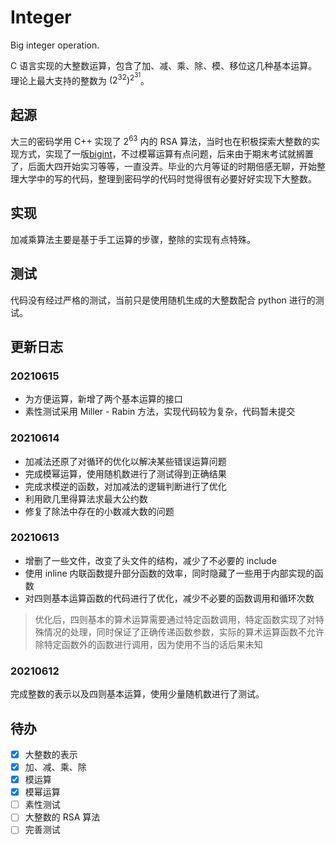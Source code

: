 # Integer

Big integer operation.

C 语言实现的大整数运算，包含了加、减、乘、除、模、移位这几种基本运算。理论上最大支持的整数为 $(2^32)^{2^31}$。


## 起源

大三的密码学用 C++ 实现了 $2^63$ 内的 RSA 算法，当时也在积极探索大整数的实现方式，实现了一版[bigint](https://git.freewisdom.cn/honbey/learn-corcpp/src/branch/master/bigint/bigint.c)，不过模幂运算有点问题，后来由于期末考试就搁置了，后面大四开始实习等等，一直没弄。毕业的六月等证的时期倍感无聊，开始整理大学中的写的代码，整理到密码学的代码时觉得很有必要好好实现下大整数。


## 实现

加减乘算法主要是基于手工运算的步骤，整除的实现有点特殊。


## 测试

代码没有经过严格的测试，当前只是使用随机生成的大整数配合 python 进行的测试。


## 更新日志

### 20210615

- 为方便运算，新增了两个基本运算的接口
- 素性测试采用 Miller - Rabin 方法，实现代码较为复杂，代码暂未提交

### 20210614

- 加减法还原了对循环的优化以解决某些错误运算问题
- 完成模幂运算，使用随机数进行了测试得到正确结果
- 完成求模逆的函数，对加减法的逻辑判断进行了优化
- 利用欧几里得算法求最大公约数
- 修复了除法中存在的小数减大数的问题

### 20210613

- 增删了一些文件，改变了头文件的结构，减少了不必要的 include
- 使用 inline 内联函数提升部分函数的效率，同时隐藏了一些用于内部实现的函数
- 对四则基本运算函数的代码进行了优化，减少不必要的函数调用和循环次数
> 优化后，四则基本的算术运算需要通过特定函数调用，特定函数实现了对特殊情况的处理，同时保证了正确传递函数参数，实际的算术运算函数不允许除特定函数外的函数进行调用，因为使用不当的话后果未知

### 20210612

完成整数的表示以及四则基本运算，使用少量随机数进行了测试。


## 待办

- [x] 大整数的表示
- [x] 加、减、乘、除
- [x] 模运算
- [x] 模幂运算
- [ ] 素性测试
- [ ] 大整数的 RSA 算法
- [ ] 完善测试
